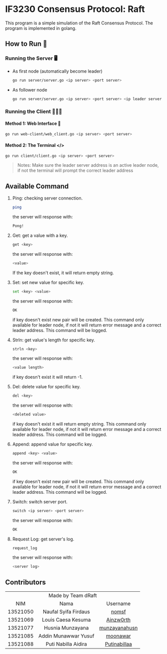 # IF3230 Consensus Protocol: Raft
This program is a simple simulation of the Raft Consensus Protocol. The program is implemented in golang.

## How to Run 🚀
### Running the Server 🖥️
- As first node (automatically become leader)
    ```bash
    go run server/server.go <ip server> <port server>
    ```
- As follower node

    ```bash 
    go run server/server.go <ip server> <port server> <ip leader server> <port leader server>
    ```

### Running the Client 👨🏻‍💼
#### Method 1: Web Interface 🧩
```bash 
go run web-client/web_client.go <ip server> <port server>
```

#### Method 2: The Terminal </>
```bash
go run client/client.go <ip server> <port server>
```

> Notes: Make sure the leader server address is an active leader node, if not the terminal will prompt the correct leader address

## Available Command
1. Ping: checking server connection.
    ```bash
    ping
    ```
    the server will response with:
    ```bash
    Pong!
    ```

2. Get: get a value with a key.
    ```bash
    get <key>
    ```
    the server will response with:
    ```bash
    <value>
    ```
    If the key doesn't exist, it will return empty string.

3. Set: set new value for specific key.
    ```bash
    set <key> <value>
    ```
    the server will response with:
    ```bash
    OK
    ```
    if key doesn't exist new pair will be created. This command only available for leader node, if not it will return error message and a correct leader address. This command will be logged.

4. Strln: get value's length for specific key.
    ```bash
    strln <key>
    ```
    the server will response with:
    ```bash
    <value length>
    ```
    if key doesn't exist it will return -1.

5. Del: delete value for specific key.
    ```bash
    del <key>
    ```
    the server will response with:
    ```bash
    <deleted value>
    ```
    if key doesn't exist it will return empty string. This command only available for leader node, if not it will return error message and a correct leader address. This command will be logged.

6. Append: append value for specific key.
    ```bash
    append <key> <value>
    ```
    the server will response with:
    ```bash
    OK
    ```
    if key doesn't exist new pair will be created. This command only available for leader node, if not it will return error message and a correct leader address. This command will be logged.

7. Switch: switch server port.
    ```bash
    switch <ip server> <port server>
    ```
    the server will response with:
    ```bash
    OK
    ```
8. Request Log: get server's log.
    ```bash
    request_log
    ```
    the server will response with:
    ```bash
    <server log>
    ```
    
## Contributors

<table>
<tr>
    <td align="center" colspan="3">Made by Team dRaft</td>
</tr>
<tr>
    <td align="center">NIM</td>
    <td align="center">Nama</td>
    <td align="center">Username</td>
</tr>
    <td align="center">13521050</td>
    <td align="center">Naufal Syifa Firdaus</td>
    <td align="center"><a href=https://github.com/nomsf>nomsf</a></td>
</tr>
    <td align="center">13521069</td>
    <td align="center">Louis Caesa Kesuma</td>
    <td align="center"><a href=https://github.com/Ainzw0rth>Ainzw0rth</a></td>
</tr>
</tr>
    <td align="center">13521077</td>
    <td align="center">Husnia Munzayana</td>
    <td align="center"><a href=https://github.com/munzayanahusn>munzayanahusn</a></td>
</tr>
</tr>
    <td align="center">13521085</td>
    <td align="center">Addin Munawwar Yusuf</td>
    <td align="center"><a href=https://github.com/cadevue>moonawar</a></td>
</tr>
</tr>
    <td align="center">13521088</td>
    <td align="center">Puti Nabilla Aidira</td>
    <td align="center"><a href=https://github.com/Putinabillaa>Putinabillaa</a></td>
</tr>
</table>
